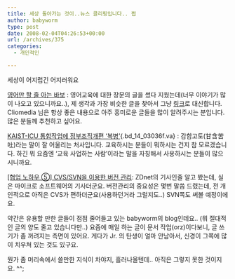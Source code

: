 ```yaml
---
title: 세상 돌아가는 것이..뉴스 클리핑입니다.. 쩝
author: babyworm
type: post
date: 2008-02-04T04:26:53+00:00
url: /archives/375
categories:
  - 개인적인

---
```

세상이 어지럽긴 어지러워요

<a href="http://cliomedia.egloos.com/1728961" class="lnk9" onclick="titleClick(216646654,65675);if(!event.ctrlKey)event.cancelBubble=true"><span id="title_216646654">영어만 할 줄 아는 바보</span></a> : 영어교육에 대한 장문의 글을 썼다 지웠는데(너무 이야기가 많이 나오고 있으니까요..), 제 생각과 가장 비슷한 글을 찾아서 그냥 [링크][1]로 대신합니다. Cliomedia 님은 항상 좋은 내용으로 아주 흥미로운 글들을 많이 알려주시는 분입니다. 많은 분들께 추천하고 싶어요.

[KAIST-ICU 통합작업에 정부조직개편 &#8216;복병&#8217;][2]{.bd_14_03036f.va} : 감함고토(甘含苦吐)라는 말이 잘 어울리는 처사입니다. 교육하시는 분들이 뭐하시는 건지 참 모르겠습니다. 하긴 뭐 요즘엔 &#8216;교육 사업하는 사람&#8217;이라는 말을 자칭해서 사용하시는 분들이 많으시니까요.

<a href="http://www.zdnet.co.kr/builder/dev/etc/0,39031619,39163229,00.htm" class="lnk9" onclick="titleClick(217344407,13);if(!event.ctrlKey)event.cancelBubble=true"><span id="title_217344407">[협업 노하우 ⑤] CVS/SVN을 이용한 버전 관리</span></a>: ZDnet의 기사인줄 알고 봤는데, 실은 마이크로 소프트웨어의 기사더군요. 버전관리의 중요성은 몇번 말씀 드렸는데, 전 개인적으로 아직은 CVS가 편하더군요(사용하던거라 그럴지도..) SVN쪽도 써볼 예정이에요.

약간은 유용할 만한 글들이 점점 줄어들고 있는 babyworm의 blog인데요.. (뭐 절대적인 글의 양도 줄고 있습니다만..) 요즘에 매일 하는 글이 문서 작업(orz)이다보니, 글 쓰기가 좀 꺼려지는 측면이 있어요. 게다가 Jr. 의 탄생이 얼마 안남아서, 신경이 그쪽에 많이 치우쳐 있는 것도 있구요.

뭔가 좀 머리속에서 쓸만한 지식이 차야지, 흘러나올텐데.. 아직은 그렇지 못한 것이지요. ^^;

 [1]: http://cliomedia.egloos.com/1728961
 [2]: http://news.media.daum.net/digital/it/200802/03/yonhap/v19850508.html